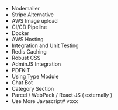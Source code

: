 - Nodemailer
- Stripe Alternative
- AWS Image upload
- CI/CD Pipeline
- Docker
- AWS Hosting
- Integration and Unit Testing
- Redis Caching
- Robust CSS
- AdminJS Integration
- PDFKIT
- Using Type Module 
- Chat Bot
- Category Section 
- Parcel / WebPack / React JS ( externally )
- Use More Javascript# voxx
